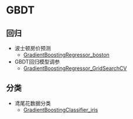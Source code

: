 # GBDT

## 回归
* 波士顿房价预测
  * [GradientBoostingRegressor_boston](https://github.com/FangChao1086/Machine_learning/blob/master/A、机器学习/机器学习实践/GBDT/1.GradientBoostingRegressor_boston.py)
* GBDT回归模型调参
  * [GradientBoostingRegressor_GridSearchCV](https://github.com/FangChao1086/Machine_learning/blob/master/A、机器学习/机器学习实践/GBDT/2.GradientBoostingRegressor_GridSearchCV.py)  
  
## 分类
* 鸢尾花数据分类
  * [GradientBoostingClassifier_iris](https://github.com/FangChao1086/Machine_learning/blob/master/A、机器学习/机器学习实践/GBDT/3.GradientBoostingClassifier_iris.py)
